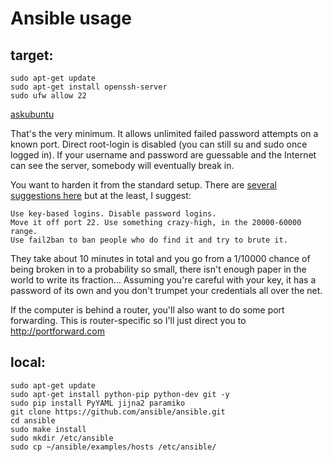 # Ansible usage

## target:

	sudo apt-get update
	sudo apt-get install openssh-server
	sudo ufw allow 22

[askubuntu](http://askubuntu.com/questions/51925/how-do-i-configure-a-new-ubuntu-installation-to-accept-ssh-connections)

That's the very minimum. It allows unlimited failed password attempts on a known port. Direct root-login is disabled (you can still su and sudo once logged in). If your username and password are guessable and the Internet can see the server, somebody will eventually break in.

You want to harden it from the standard setup. There are [several suggestions here](http://askubuntu.com/questions/2271/how-to-harden-an-ssh-server) but at the least, I suggest:

    Use key-based logins. Disable password logins.
    Move it off port 22. Use something crazy-high, in the 20000-60000 range.
    Use fail2ban to ban people who do find it and try to brute it.

They take about 10 minutes in total and you go from a 1/10000 chance of being broken in to a probability so small, there isn't enough paper in the world to write its fraction... Assuming you're careful with your key, it has a password of its own and you don't trumpet your credentials all over the net.

If the computer is behind a router, you'll also want to do some port forwarding. This is router-specific so I'll just direct you to http://portforward.com

## local:

	sudo apt-get update
	sudo apt-get install python-pip python-dev git -y
	sudo pip install PyYAML jijna2 paramiko
	git clone https://github.com/ansible/ansible.git
	cd ansible
	sudo make install
	sudo mkdir /etc/ansible
	sudo cp ~/ansible/examples/hosts /etc/ansible/

